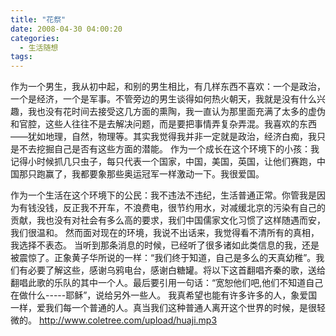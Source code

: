 ```yaml
---
title: "花祭"
date: 2008-04-30 04:00:20
categories:
  - 生活随想
tags:
---
```


作为一个男生，我从初中起，和别的男生相比，有几样东西不喜欢：一个是政治，一个是经济，一个是军事。不管旁边的男生谈得如何热火朝天，我就是没有什么兴趣，我也没有花时间去接受这几方面的熏陶，我一直认为那里面充满了太多的虚伪和官腔，这些人往往不是去解决问题，而是要把事情弄复杂弄混。我喜欢的东西——犹如地理，自然，物理等。其实我觉得我并非一定就是政治，经济白痴，我只是不去挖掘自己是否有这些方面的潜能。 作为一个成长在这个环境下的小孩：我记得小时候抓几只虫子，每只代表一个国家，中国，美国，英国，让他们赛跑，中国那只跑赢了，我都要象那些奥运冠军一样激动一下。我很爱国。 

作为一个生活在这个环境下的公民：我不违法不违纪，生活普通正常。你管我是因为有钱没钱，反正我不开车，不浪费电，很节约用水，对减缓北京的污染有自己的贡献，我也没有对社会有多么高的要求，我们中国儒家文化习惯了这样随遇而安，我们很温和。 然而面对现在的环境，我说不出话来，我觉得看不清所有的真相，我选择不表态。 当听到那条消息的时候，已经听了很多诸如此类信息的我，还是被震惊了。正象黄子华所说的一样：“我们终于知道，自己是多么的天真幼稚”。我们有必要了解这些，感谢乌鸦电台，感谢白糖罐。将以下这首翻唱齐秦的歌，送给翻唱此歌的乐队的其中一个人。最后要引用一句话：“宽恕他们吧,他们不知道自己在做什么-----耶稣”，说给另外一些人。 我真希望也能有许多许多的人，象爱国一样，爱我们每一个普通的人。真当我们这种普通人离开这个世界的时候，是很轻微的。 http://www.coletree.com/upload/huaji.mp3